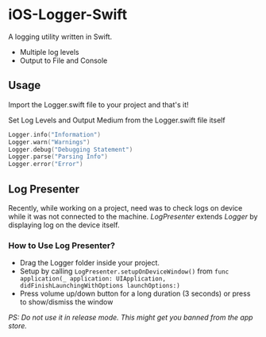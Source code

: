 # iOS-Logger-Swift 

A logging utility written in Swift. 

* Multiple log levels
* Output to File and Console

## Usage 

Import the Logger.swift file to your project and that's it!

Set Log Levels and Output Medium from the Logger.swift file itself

``` swift
Logger.info("Information")
Logger.warn("Warnings")
Logger.debug("Debugging Statement")
Logger.parse("Parsing Info")
Logger.error("Error")
```

## Log Presenter
Recently, while working on a project, need was to check logs on device while it was not connected to the machine. _LogPresenter_ extends _Logger_ by displaying log on the device itself.

### How to Use Log Presenter?
* Drag the Logger folder inside your project. 
* Setup by calling  ``` LogPresenter.setupOnDeviceWindow() ``` from ``` func application(_ application: UIApplication, didFinishLaunchingWithOptions launchOptions:) ```
* Press volume up/down button for a long duration (3 seconds) or press to show/dismiss the window

_PS: Do not use it in release mode. This might get you banned from the app store._

